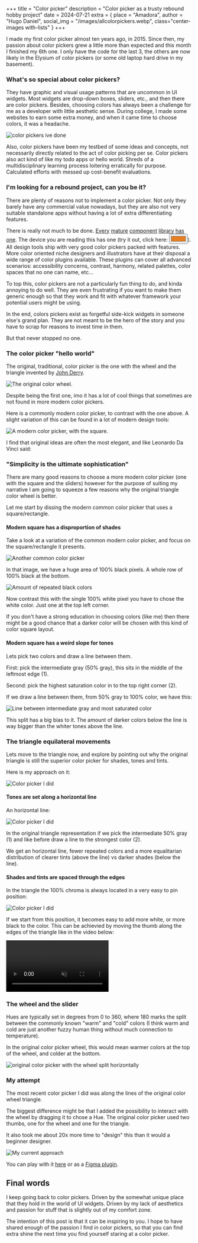 +++
title = "Color picker"
description = "Color picker as a trusty rebound hobby project"
date = 2024-07-21
extra = { place = "Amadora", author = "Hugo Daniel", social_img = "/images/allcolorpickers.webp", class="center-images with-lists" }
+++

I made my first color picker almost ten years ago, in 2015. Since then, my passion about color pickers grew a little more than expected and this month I finished my 6th one. I only have the code for the last 3, the others are now likely in the Elysium of color pickers (or some old laptop hard drive in my basement).

### What's so special about color pickers?

They have graphic and visual usage patterns that are uncommon in UI widgets. Most widgets are drop-down boxes, sliders, etc., and then there are color pickers. Besides, choosing colors has always been a challenge for me as a developer with little aesthetic sense. During college, I made some websites to earn some extra money, and when it came time to choose colors, it was a headache.

![color pickers ive done](/images/allcolorpickers.webp)

Also, color pickers have been my testbed of some ideas and concepts, not necessarily directly related to the act of color picking per se. Color pickers also act kind of like my todo apps or hello world.
Shreds of a multidisciplinary learning process loitering erratically for purpose. Calculated efforts with messed up cost-benefit evaluations.

### I'm looking for a rebound project, can you be it? 

There are plenty of reasons not to implement a color picker. Not only they barely have any commercial value nowadays, but they are also not very suitable standalone apps without having a lot of extra differentiating features.

There is really not much to be done. [Every](https://react-spectrum.adobe.com/react-spectrum/ColorPicker.html) [mature](https://ant.design/components/color-picker) [component](https://developer.microsoft.com/en-us/fluentui#/controls/web/colorpicker) [library](https://react-bootstrap.netlify.app/docs/forms/form-control/#color) [has](https://mui.com/material-ui/customization/color/#picking-colors) [one](https://mantine.dev/core/color-picker/). The device you are reading this has one (try it out, click here: <input type="color" value="#E67E22" />). All design tools ship with very good color pickers packed with features.
More color oriented niche designers and illustrators have at their disposal a wide range of color plugins available. These plugins can cover all advanced scenarios: accessibility concerns, contrast, harmony, related palettes, color spaces that no one can name, etc...

To top this, color pickers are not a particularly fun thing to do, and kinda annoying to do well. They are even frustrating if you want to make them generic enough so that they work and fit with whatever framework your potential users might be using.

In the end, colors pickers exist as forgetful side-kick widgets in someone else's grand plan. They are not meant to be the hero of the story and you have to scrap for reasons to invest time in them. 

But that never stopped no one.

### The color picker "hello world" 

The original, traditional, color picker is the one with the wheel and the triangle invented by [John Derry](https://www.pixlart.com/pixlart/2018/12/11/color-wheel-keeps-on-turnin).

![The original color wheel.](/images/fractal_design_painter_software.png "Fractal Design Painter 3.0. Image from https://winworldpc.com/product/fractal-design-painter/30")

Despite being the first one, imo it has a lot of cool things that sometimes are not found in more modern color pickers.

Here is a commonly modern color picker, to contrast with the one above. A slight variation of this can be found in a lot of modern design tools:

![A modern color picker, with the square.](/images/colorpicker1.png)  

I find that original ideas are often the most elegant, and like Leonardo Da Vinci said:

### "Simplicity is the ultimate sophistication" 

There are many good reasons to choose a more modern color picker (one with the square and the sliders) however for the purpose of suiting my narrative I am going to squeeze a few reasons why the original triangle color wheel is better. 

Let me start by dissing the modern common color picker that uses a square/rectangle.

#### Modern square has a disproportion of shades

Take a look at a variation of the common modern color picker, and focus on the square/rectangle it presents. 

![Another common color picker](/images/colorpicker2.png)  

In that image, we have a huge area of 100% black pixels. A whole row of 100% black at the bottom. 

![Amount of repeated black colors](/images/colorpicker2a.png)

Now contrast this with the single 100% white pixel you have to chose the white color. Just one at the top left corner.

If you don't have a strong education in choosing colors (like me) then there might be a good chance that a darker color will be chosen with this kind of color square layout.  

#### Modern square has a weird slope for tones

Lets pick two colors and draw a line between them.

First: pick the intermediate gray (50% gray), this sits in the middle of the leftmost edge (1).

Second: pick the highest saturation color in to the top right corner (2).

If we draw a line between them, from 50% gray to 100% color, we have this:

![Line between intermediate gray and most saturated color](/images/colorpicker2b.png)

This split has a big bias to it. The amount of darker colors below the line is way bigger than the whiter tones above the line.

### The triangle equilateral movements

Lets move to the triangle now, and explore by pointing out why the original triangle is still the superior color picker for shades, tones and tints. 

Here is my approach on it:

![Color picker I did](/images/mycolorpicker1.png)

#### Tones are set along a horizontal line

An horizontal line:

![Color picker I did](/images/mycolorpicker1a.png)

In the original triangle representation if we pick the intermediate 50% gray (1) and like before draw a line to the strongest color (2). 

We get an horizontal line, fewer repeated colors and a more equalitarian distribution of clearer tints (above the line) vs darker shades (below the line).

#### Shades and tints are spaced through the edges

In the triangle the 100% chroma is always located in a very easy to pin position: 

![Color picker I did](/images/mycolorpicker2.png)

If we start from this position, it becomes easy to add more white, or more black to the color. This can be achievied by moving the thumb along the edges of the triangle like in the video below:

<video autoplay="autoplay" muted loop preload width="55%" playsinline>
  <source src="/videos/shadestints.webm" type="video/webm">
  <source src="/videos/shadestints.mp4" type="video/mp4">
</video>

### The wheel and the slider

Hues are typically set in degrees from 0 to 360, where 180 marks the split between the commonly known "warm" and "cold" colors (I think warm and cold are just another fuzzy human thing without much connection to temperature).

In the original color picker wheel, this would mean warmer colors at the top of the wheel, and colder at the bottom.

![original color picker with the wheel split horizontally](/images/originalcolorpicker.png)

### My attempt

The most recent color picker I did was along the lines of the original color wheel triangle.

The biggest difference might be that I added the possibility to interact with the wheel by dragging it to chose a Hue. The original color picker used two thumbs, one for the wheel and one for the triangle.

It also took me about 20x more time to "design" this than it would a beginner designer.

![My current approach](/images/mycolorpickerfull.png)

You can play with it [here](/pages/color-picker-pro/color-picker.html) or as a [Figma plugin](https://www.figma.com/community/plugin/1382041838227127919/color-picker-pro).

## Final words

I keep going back to color pickers. Driven by the somewhat unique place that they hold in the world of UI widgets. Driven by my lack of aesthetics and passion for stuff that is slightly out of my comfort zone.

The intention of this post is that it can be inspiring to you. I hope to have shared enough of the passion I find in color pickers, so that you can find extra shine the next time you find yourself staring at a color picker.
